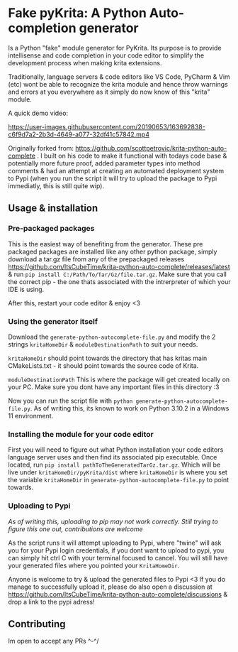 # Fake pyKrita: A Python Auto-completion generator

Is a Python "fake" module generator for PyKrita. Its purpose is to provide intellisense and code completion in your code editor to simplify the development process when making krita extensions. 

Traditionally, language servers & code editors like VS Code, PyCharm  & Vim (etc) wont be able to recognize the krita module and hence throw warnings and errors at you everywhere as it simply do now know of this "krita" module.

A quick demo video:


https://user-images.githubusercontent.com/20190653/163692838-c6f9d7a2-2b3d-4649-a077-32df41c57842.mp4


Originally forked from: https://github.com/scottpetrovic/krita-python-auto-complete . I built on his code to make it functional with todays code base & potentially more future proof, added parameter types into method comments & had an attempt at creating an automated deployment system to Pypi (when you run the script it will try to upload the package to Pypi immediatly, this is still quite wip).


## Usage & installation

### Pre-packaged packages

This is the easiest way of benefiting from the generator. These pre packaged packages are installed like any other python package, simply download a tar.gz file from any of the prepackaged releases https://github.com/ItsCubeTime/krita-python-auto-complete/releases/latest & run `pip install C:/Path/To/Tar/Gz/file.tar.gz`. Make sure that you call the correct pip - the one thats associated with the intrerpreter of which your IDE is using.

After this, restart your code editor & enjoy <3


### Using the generator itself

Download the `generate-python-autocomplete-file.py` and modify the 2 strings `kritaHomeDir` & `moduleDestinationPath` to suit your needs.

`kritaHomeDir` should point towards the directory that has kritas main CMakeLists.txt - it should point towards the source code of Krita.

`moduleDestinationPath` This is where the package will get created locally on your PC. Make sure you dont have any important files in this directory :3

Now you can run the script file with `python generate-python-autocomplete-file.py`. As of writing this, its known to work on Python 3.10.2 in a Windows 11 environment.

### Installing the module for your code editor

First you will need to figure out what Python installation your code editors language server uses and then find its associated pip executable. Once located, run `pip install pathToTheGeneratedTarGz.tar.gz`. Which will be live under `kritaHomeDir/pyKrita/dist` where `kritaHomeDir` is where you set the variable `kritaHomeDir` in `generate-python-autocomplete-file.py` to point towards.




### Uploading to Pypi
*As of writing this, uploading to pip may not work correctly. Still trying to figure this one out, contributions are welcome*

As the script runs it will attempt uploading to Pypi, where "twine" will ask you for your Pypi login credentials, if you dont want to upload to pypi, you can simply hit ctrl C with your terminal focused to cancel. You will still have your generated files where you pointed your `KritaHomeDir`.

Anyone is welcome to try & upload the generated files to Pypi <3 If you do manage to successfully upload it, please do also open a discussion at https://github.com/ItsCubeTime/krita-python-auto-complete/discussions & drop a link to the pypi adress!

## Contributing

Im open to accept any PRs \^-^/

